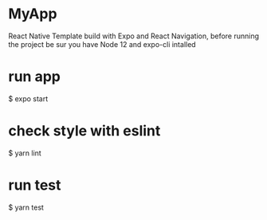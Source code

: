 # MyApp

React Native Template build with Expo and React Navigation, before running the project be sur you have Node 12 and expo-cli intalled

# run app

$ expo start

# check style with eslint

$ yarn lint

# run test

$ yarn test
